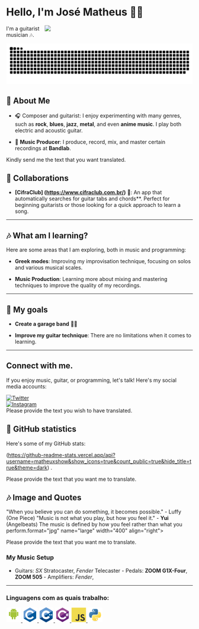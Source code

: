 # Hello, I'm José Matheus 👋🎸

<img src="https://tagumando.wordpress.com/wp-content/uploads/2023/07/vinland-saga-10_3.jpeg?w=2000" width="400" align="right">


I'm a guitarist musician 🎶.

<picture>
  <source media="(prefers-color-scheme: dark)" srcset="https://raw.githubusercontent.com/holic-x/holic-x/output/github-contribution-grid-snake-dark.svg">
  <source media="(prefers-color-scheme: light)" srcset="https://raw.githubusercontent.com/holic-x/holic-x/output/github-contribution-grid-snake.svg">
  <img alt="github contribution grid snake animation" src="https://raw.githubusercontent.com/adorabled4/adorabled4/output/github-contribution-grid-snake.svg"></br>
</picture>


## 🎸 About Me


- 🎧 Composer and guitarist: I enjoy experimenting with many genres, such as **rock**, **blues**, **jazz**, **metal**, and even **anime music**. I play both electric and acoustic guitar. 


- 🎵 **Music Producer**: I produce, record, mix, and master certain recordings at **Bandlab**. 


Kindly send me the text that you want translated.


## 📝 Collaborations




- **[CifraClub] (https://www.cifraclub.com.br/)** 🎸: An app that automatically searches for guitar tabs and chords**. Perfect for beginning guitarists or those looking for a quick approach to learn a song.


  

---

## 🎶 What am I learning?

Here are some areas that I am exploring, both in music and programming:

- **Greek modes**: Improving my improvisation technique, focusing on solos and various musical scales.
  
- **Music Production**: Learning more about mixing and mastering techniques to improve the quality of my recordings.
  
---

## 🎯 My goals
  
- **Create a garage band** 🎸🎶

- **Improve my guitar technique**: There are no limitations when it comes to learning.

---


## Connect with me.


If you enjoy music, guitar, or programming, let's talk! Here's my social media accounts:


[![**Twitter**](https://img.shields.io/badge/Twitter-blue?logo=twitter)](https://x.com/JosMatheusSoar1)<br>
[![**Instagram**](https://img.shields.io/badge/Instagram-purple?logo=instagram)](https://www.instagram.com/josematheusbsb/)<br>
Please provide the text you wish to have translated.


## 🎸 GitHub statistics


Here's some of my GitHub stats:


(https://github-readme-stats.vercel.app/api?username=matheuxshow&show_icons=true&count_public=true&hide_title=true&theme=dark)
.








Please provide the text that you want me to translate.


## 🎶 Image and Quotes 


"When you believe you can do something, it becomes possible." - Luffy (One Piece) "Music is not what you play, but how you feel it." - **Yui** (Angelbeats)
The music is defined by how you feel rather than what you perform.format="jpg" name="large" width="400" align="right">




Please provide the text that you want me to translate.


### My Music Setup


- Guitars: *SX* Stratocaster, *Fender* Telecaster - Pedals: **ZOOM G1X-Four**, **ZOOM 505** - Amplifiers: *Fender*,

---


<h3 align="left">Linguagens com as quais trabalho:</h3>
<p align="left"> <a href="https://developer.android.com" target="_blank" rel="noreferrer"> <img src="https://raw.githubusercontent.com/devicons/devicon/master/icons/android/android-original-wordmark.svg" alt="android" width="40" height="40"/> </a> <a href="https://www.cprogramming.com/" target="_blank" rel="noreferrer"> <img src="https://raw.githubusercontent.com/devicons/devicon/master/icons/c/c-original.svg" alt="c" width="40" height="40"/> </a> <a href="https://www.w3schools.com/cpp/" target="_blank" rel="noreferrer"> <img src="https://raw.githubusercontent.com/devicons/devicon/master/icons/cplusplus/cplusplus-original.svg" alt="cplusplus" width="40" height="40"/> </a> <a href="https://www.w3schools.com/cs/" target="_blank" rel="noreferrer"> <img src="https://raw.githubusercontent.com/devicons/devicon/master/icons/csharp/csharp-original.svg" alt="csharp" width="40" height="40"/> </a> <a href="https://developer.mozilla.org/en-US/docs/Web/JavaScript" target="_blank" rel="noreferrer"> <img src="https://raw.githubusercontent.com/devicons/devicon/master/icons/javascript/javascript-original.svg" alt="javascript" width="40" height="40"/> </a> <a href="https://www.python.org" target="_blank" rel="noreferrer"> <img src="https://raw.githubusercontent.com/devicons/devicon/master/icons/python/python-original.svg" alt="python" width="40" height="40"/> </a> </p>



